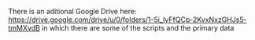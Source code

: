 There is an aditional Google Drive here: https://drive.google.com/drive/u/0/folders/1-5i_IyFfQCp-2KvxNxzGHJs5-tmMXvdB in which there are some of the scripts and the primary data
